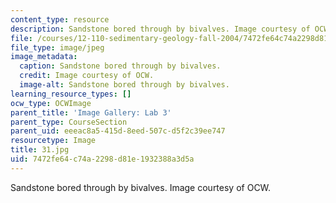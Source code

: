 ```yaml
---
content_type: resource
description: Sandstone bored through by bivalves. Image courtesy of OCW.
file: /courses/12-110-sedimentary-geology-fall-2004/7472fe64c74a2298d81e1932388a3d5a_31.jpg
file_type: image/jpeg
image_metadata:
  caption: Sandstone bored through by bivalves.
  credit: Image courtesy of OCW.
  image-alt: Sandstone bored through by bivalves.
learning_resource_types: []
ocw_type: OCWImage
parent_title: 'Image Gallery: Lab 3'
parent_type: CourseSection
parent_uid: eeeac8a5-415d-8eed-507c-d5f2c39ee747
resourcetype: Image
title: 31.jpg
uid: 7472fe64-c74a-2298-d81e-1932388a3d5a
---
```

Sandstone bored through by bivalves. Image courtesy of OCW.

